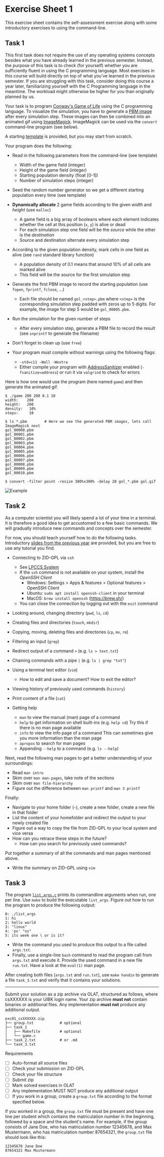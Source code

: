 # Exercise Sheet 1

This exercise sheet contains the self-assessment exercise along with some introductory exercises to using the command-line.

## Task 1

This first task does not require the use of any operating systems concepts besides what you have already learned in the previous semester.
Instead, the purpose of this task is to check (for yourself) whether you are sufficiently fluent in using the C programming language.
Most exercises in this course will build directly on top of what you've learned in the previous semester.
If you are struggling with this task, consider doing this course a year later, familiarizing yourself with the C Programming language in the meantime.
The workload might otherwise be higher for you than originally planned by us.

Your task is to program [Conway's Game of Life](https://en.wikipedia.org/wiki/Conway%27s_Game_of_Life) using the C programming language.
To visualize the simulation, you have to generate a [PBM image](https://en.wikipedia.org/wiki/Netpbm#PBM_example) after every simulation step.
These images can then be combined into an animated gif using [ImageMagick](https://imagemagick.org/index.php).
ImageMagick can be used via the `convert` command-line program (see below).

A starting [template](task1/template/) is provided, but you may start from scratch.

Your program does the following:

- Read in the following parameters from the command-line (see template)
  - Width of the game field (integer)
  - Height of the game field (integer)
  - Starting population density (float [0-1])
  - Number of simulation steps (integer)

- Seed the random number generator so we get a different starting population every time (see template)

- **Dynamically allocate** 2 game fields according to the given *width* and *height* (use `malloc`)
  - A game field is a big array of booleans where each element indicates whether the cell at this position (`x`, `y`) is alive or dead
  - For each simulation step one field will be the *source* while the other is the *destination*
  - Source and destination alternate every simulation step

- According to the given population density, mark cells in one field as alive (see `rand` standard library function)
  - A population density of 0.1 means that around 10% of all cells are marked alive
  - This field will be the source for the first simulation step

- Generate the first PBM image to record the starting population (use `fopen`, `fprintf`, `fclose`, …)
     - Each file should be named `gol_<step>.pbm` where `<step>` is the corresponding simulation step padded with zeros up to 5 digits.
       For example, the image for step 5 would be `gol_00005.pbm`.

- Run the simulation for the given number of steps
  - After every simulation step, generate a PBM file to record the result (see `snprintf` to generate the filename)

- Don't forget to clean up (use `free`)

- Your program must compile without warnings using the following flags:
  - `-std=c11 -Wall -Wextra`
  - Either compile your program with [AddressSanitizer](https://en.wikipedia.org/wiki/AddressSanitizer) enabled (`-fsanitize=address`) or run it via `valgrind` to check for errors

Here is how one would use the program (here named `game`) and then generate the animated gif.

```
$ ./game 200 200 0.1 10
width:    200
height:   200
density:   10%
steps:     10

$ ls *.pbm        # Here we see the generated PBM images, lets call ImageMagick next
gol_00000.pbm
gol_00001.pbm
gol_00002.pbm
gol_00003.pbm
gol_00004.pbm
gol_00005.pbm
gol_00006.pbm
gol_00007.pbm
gol_00008.pbm
gol_00009.pbm
gol_00010.pbm

$ convert -filter point -resize 300%x300% -delay 20 gol_*.pbm gol.gif
```

![Example](task1/example.gif)

## Task 2

As a computer scientist you will likely spend a lot of your time in a terminal.
It is therefore a good idea to get accustomed to a few basic commands.
We will gradually introduce new commands and concepts over the semester.

For now, you should teach yourself how to do the following tasks.
Introductory [slides from the previous year](../lab01/1_history_and_shell.pdf) are provided, but you are free to use any tutorial you find.

- Connecting to ZID-GPL via `ssh`
  - See [LPCCS System](https://www.uibk.ac.at/zid/systeme/linux/)
  - If the `ssh` command is not available on your system, install the *OpenSSH Client*
    - Windows: Settings > Apps & features > Optional features > OpenSSH Client
    - Ubuntu: `sudo apt install openssh-client` in your terminal
    - MacOS: `brew install openssh` (https://brew.sh/) 
  - You can close the connection by logging out with the `exit` command

- Looking around, changing directory (`pwd`, `ls`, `cd`)
- Creating files and directories (`touch`, `mkdir`)
- Copying, moving, deleting files and directories (`cp`, `mv`, `rm`)
- Filtering an input (`grep`)
- Redirect output of a command `>` (e.g. `ls > text.txt`)
- Chaining commands with a pipe `|` (e.g. `ls | grep "txt"`)
- Using a terminal text editor (`vim`)
  - How to edit and save a document? How to exit the editor?
- Viewing history of previously used commands (`history`)
- Print content of a file (`cat`)
- Getting help
  - `man` to view the manual (man) page of a command
  - `help` to get information on shell built-ins (e.g. `help cd`)
    Try this if there is no man page available
  - `info` to view the info page of a command
    This can sometimes give you more information than the man page
  - `apropos` to search for man pages
  - Appending `--help` to a command (e.g. `ls --help`)

Next, read the following man pages to get a better understanding of your surroundings:

- Read `man intro`
- Skim over `man man-pages`, take note of the sections
- Skim over `man file-hierarchy`
- Figure out the difference between `man printf` and `man 3 printf`

Finally:

- Navigate to your home folder (`~`), create a new folder, create a new file in that folder
- List the content of your homefolder and redirect the output to your newly created file
- Figure out a way to copy the file from ZID-GPL to your local system and vice versa
- How can you retrace these steps in the future?
  - How can you search for previously used commands?

Put together a summary of all the commands and man pages mentioned above.
- Write the summary on ZID-GPL using `vim`

## Task 3

The program [`list_args.c`](task3/list_args.c) prints its commandline arguments when run, one per line. Use `make` to build the executable `list_args`.
Figure out how to run the program to produce the following output:

```
0: ./list_args
1: hi
2: hello world
3: "linux"
4: 'ps' "os"
5: its week one \ or is it?
```
- Write the command you used to produce this output to a file called `args.txt`.
- Finally, use a single-line `bash` command to read the program call from `args.txt` and execute it. Provide the used command in a new file `run.txt`. Have a look at the `eval(1)` man page.

After creating both files (`args.txt` and `run.txt`), use `make handin` to generate a file `task_3.txt` and verify that it contains your solutions.

--------------

Submit your solution as a zip archive via OLAT, structured as follows, where csXXXXXX is your UIBK login name. Your zip archive **must not** contain binaries or additional files. Any implementation **must not** produce any additional output.

```text
exc01_csXXXXXX.zip
├── group.txt            # optional
├── task_1
│   ├── Makefile         # optional
│   └── game.c
├── task_2.txt           # or .md
└── task_3.txt
```

Requirements

- [ ] Auto-format all source files
- [ ] Check your submission on ZID-GPL
- [ ] Check your file structure
- [ ] Submit zip
- [ ] Mark solved exercises in OLAT
- [ ] Any implementation MUST NOT produce any additional output
- [ ] If you work in a group, create a `group.txt` file according to the format specified below.

If you worked in a group, the `group.txt` file must be present
and have one line per student which contains the matriculation number
in the beginning, followed by a space and the student's name.
For example, if the group consists of Jane Doe,
who has matriculation number 12345678,
and Max Mustermann, who has matriculation number 87654321,
the `group.txt` file should look like this:

```text
12345678 Jane Doe
87654321 Max Mustermann
```
